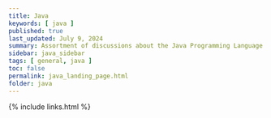 ```yaml
---
title: Java
keywords: [ java ]
published: true
last_updated: July 9, 2024
summary: Assortment of discussions about the Java Programming Language.
sidebar: java_sidebar
tags: [ general, java ]
toc: false
permalink: java_landing_page.html
folder: java
---
```

{% include links.html %}
